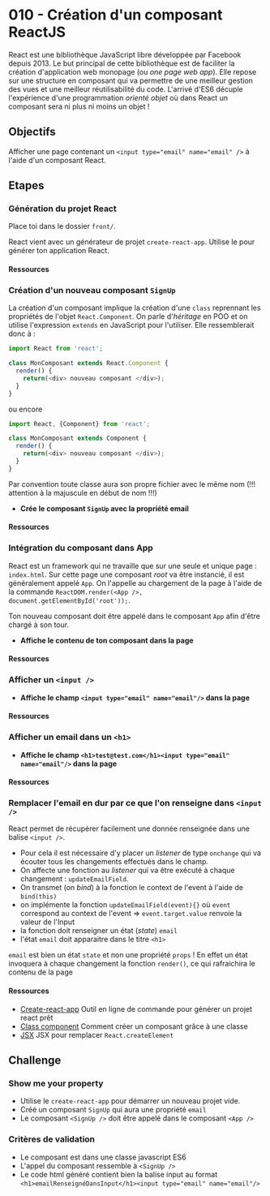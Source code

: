# 010 - Création d'un composant ReactJS

React est une bibliothèque JavaScript libre développée par Facebook depuis 2013. Le but principal de cette bibliothèque est de faciliter la création d'application web monopage (ou *one page web app*).
Elle repose sur une structure en composant qui va permettre de une meilleur gestion des vues et une meilleur réutilisabilité du code.
L'arrivé d'ES6 décuple l'expérience d'une programmation *orienté objet* où dans React un composant sera ni plus ni moins un objet !

## Objectifs

Afficher une page contenant un `<input type="email" name="email" />` à l'aide d'un composant React.


## Etapes

### Génération du projet React

Place toi dans le dossier `front/`.

React vient avec un générateur de projet `create-react-app`. Utilise le pour générer ton application React.

#### Ressources

[]()

### Création d'un nouveau composant `SignUp`

La création d'un composant implique la création d'une `class` reprennant les propriétés de l'objet `React.Component`. On parle d'*héritage* en POO et on utilise l'expression `extends` en JavaScript pour l'utiliser.
Elle ressemblerait donc à :

~~~ JavaScript
import React from 'react';

class MonComposant extends React.Component {
  render() {
    return(<div> nouveau composant </div>);
  }
}
~~~
ou encore
~~~ JavaScript
import React, {Component} from 'react';

class MonComposant extends Component {
  render() {
    return(<div> nouveau composant </div>);
  }
}
~~~

Par convention toute classe aura son propre fichier avec le même nom (!!! attention à la majuscule en début de nom !!!)

* **Crée le composant `SignUp` avec la propriété email**

#### Ressources

[]()

### Intégration du composant dans App

React est un framework qui ne travaille que sur une seule et unique page : `index.html`. Sur cette page une composant *root* va être instancié, il est généralement appelé `App`.
On l'appelle au chargement de la page à l'aide de la commande `ReactDOM.render(<App />, document.getElementById('root'));`.

Ton nouveau composant doit être appelé dans le composant `App` afin d'être chargé à son tour.

* **Affiche le contenu de ton composant dans la page**

#### Ressources

[]()

### Afficher un `<input />`

* **Affiche le champ `<input type="email" name="email"/>` dans la page**

#### Ressources

[]()

### Afficher un email dans un `<h1>`

* **Affiche le champ `<h1>test@test.com</h1><input type="email" name="email"/>` dans la page**

#### Ressources

[]()

### Remplacer l'email en dur par ce que l'on renseigne dans `<input />`

React permet de récupérer facilement une donnée renseignée dans une balise `<input />`.
* Pour cela il est nécessaire d'y placer un *listener* de type `onchange` qui va écouter tous les changements effectués dans le champ.
* On affecte une fonction au *listener* qui va être exécuté à chaque changement : `updateEmailField`.
* On transmet (on *bind*) à la fonction le context de l'event à l'aide de `bind(this)`
* on implémente la fonction `updateEmailField(event){}` où `event` correspond au context de l'event => `event.target.value` renvoie la valeur de l'Input
* la fonction doit renseigner un état (*state*) `email`
* l'état `email` doit apparaitre dans le titre `<h1>`

`email` est bien un état `state` et non une propriété `props` ! En effet un état invoquera à chaque changement la fonction `render()`, ce qui rafraichira le contenu de la page

#### Ressources

* [Create-react-app](https://github.com/facebookincubator/create-react-app)
  Outil en ligne de commande pour générer un projet react prêt
* [Class component](https://reactjs.org/docs/components-and-props.html#functional-and-class-components)
  Comment créer un composant grâce à une classe
* [JSX](https://reactjs.org/docs/introducing-jsx.html#jsx-represents-objects) JSX pour remplacer `React.createElement`

## Challenge

### Show me your property

* Utilise le `create-react-app` pour démarrer un nouveau projet vide.
* Créé un composant `SignUp` qui aura une propriété `email`
* Le composant `<SignUp />` doit être appelé dans le composant `<App />`

### Critères de validation

* Le composant est dans une classe javascript ES6
* L'appel du composant ressemble à `<SignUp />`
* Le code html généré contient bien la balise input au format `<h1>emailRenseignéDansInput</h1><input type="email" name="email"/>`
<!--stackedit_data:
eyJoaXN0b3J5IjpbLTM0MjQzNjk1N119
-->